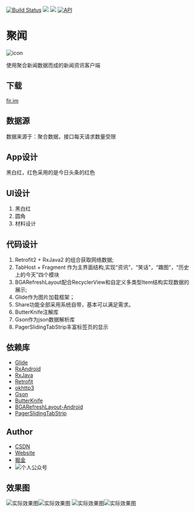 [![Build Status](https://travis-ci.org/onlyloveyd/JuheNews.svg?branch=master)](https://travis-ci.org/onlyloveyd/JuheNews) ![](https://img.shields.io/badge/language-java-orange.svg) ![](https://img.shields.io/badge/%E7%89%88%E6%9C%AC-v1.1-yellow.svg) [![API](https://img.shields.io/badge/API-16%2B-brightgreen.svg?style=flat)](https://android-arsenal.com/api?level=16)
# 聚闻
![icon](/app/src/main/res/mipmap-xxhdpi/ic_launcher.png "")

使用聚合新闻数据而成的新闻资讯客户端

## 下载
[fir.im](https://fir.im/JuKan)

## 数据源
数据来源于：聚合数据，接口每天请求数量受限

## App设计
黑白红，红色采用的是今日头条的红色

## UI设计
1. 黑白红
2. 圆角
3. 材料设计

## 代码设计
1. Retrofit2 + RxJava2 的组合获取网络数据;
2. TabHost + Fragment 作为主界面结构,实现“资讯”，“笑话”，“趣图”，“历史上的今天”四个模块
3. BGARefreshLayout配合RecyclerView和自定义多类型Item结构实现数据的展示;
4. Glide作为图片加载框架；
5. Share功能全部采用系统自带，基本可以满足需求。
6. ButterKnife注解库
7. Gson作为json数据解析库
8. PagerSlidingTabStrip丰富标签页的显示


## 依赖库
* [Glide](https://github.com/bumptech/glide)
* [RxAndroid](https://github.com/ReactiveX/RxAndroid)
* [RxJava](https://github.com/ReactiveX/RxJava)
* [Retrofit](https://github.com/square/retrofit)
* [okhttp3](https://github.com/square/okhttp)
* [Gson](https://github.com/google/gson)
* [ButterKnife](https://github.com/JakeWharton/butterknife)
* [BGARefreshLayout-Android](https://github.com/bingoogolapple/BGARefreshLayout-Android)
* [PagerSlidingTabStrip](https://github.com/astuetz/PagerSlidingTabStrip)

## Author
* [CSDN](http://blog.csdn.net/poorkick)
* [Website](http://www.onlyloveyd.cn/)
* [掘金](https://juejin.im/user/583e860867f356006bbedb90)
* ![个人公众号](/app/src/main/res/mipmap-xxhdpi/qrcode.jpg "")

## 效果图
![实际效果图](/screenshot/Screenshot_1495788428.png "")![实际效果图](/screenshot/Screenshot_1495788432.png "")
![实际效果图](/screenshot/Screenshot_1495788435.png "")![实际效果图](/screenshot/Screenshot_1495788438.png "")
